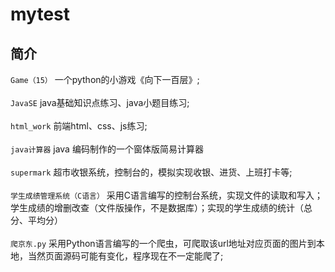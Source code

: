 # mytest

## 简介
`Game（15）` 一个python的小游戏《向下一百层》; </br> </br>
`JavaSE`  java基础知识点练习、java小题目练习;</br> </br>
`html_work`   前端html、css、js练习;</br> </br>
`java计算器`  java 编码制作的一个窗体版简易计算器 </br> </br>
`supermark`  超市收银系统，控制台的，模拟实现收银、进货、上班打卡等;</br> </br>
`学生成绩管理系统（C语言）` 采用C语言编写的控制台系统，实现文件的读取和写入；学生成绩的增删改查（文件版操作，不是数据库）；实现的学生成绩的统计（总分、平均分）</br> </br>
`爬京东.py` 采用Python语言编写的一个爬虫，可爬取该url地址对应页面的图片到本地，当然页面源码可能有变化，程序现在不一定能爬了;</br> </br>
